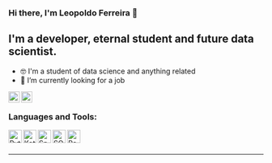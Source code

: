 ### Hi there, I'm Leopoldo Ferreira 👋 

## I'm a developer, eternal student and future data scientist.

- :nerd_face: I'm a student of data science and anything related
- :eyes: I’m currently looking for a job

[<img align="left" alt="leopoldoferreira | LinkedIn" width="22px" src="https://cdn-icons-png.flaticon.com/512/174/174857.png" />][linkedin]
[<img align="left" alt="leopoldoferreira | DataCamp" width="22px" src="https://www.datacamp.com/datacamp-sq.png?v=20102020" />][datacamp]

<br />

### Languages and Tools:

<img align="left" alt="Python" width="26px" src="https://cdn3.iconfinder.com/data/icons/logos-and-brands-adobe/512/267_Python-512.png" />
<img align="left" alt="Kotlin" width="26px" src="https://upload.wikimedia.org/wikipedia/commons/thumb/7/74/Kotlin_Icon.png/1200px-Kotlin_Icon.png" />
<img align="left" alt="Spring" width="26px" src=https://symbols.getvecta.com/stencil_96/69_spring-framework-icon.d563816ce9.svg/>
<img align="left" alt="SQL" width="26px" src=**"https://img.icons8.com/ios-glyphs/30/ffffff/sql.png"/>
<img align="left" alt="Rest" width="26px" src="https://img.icons8.com/material-outlined/24/ffffff/api-settings.png" />

<br />
<br />

---
[linkedin]: https://linkedin.com/in/leopoldo-ferreira
[datacamp]: https://www.datacamp.com/profile/leopoldoferreira
